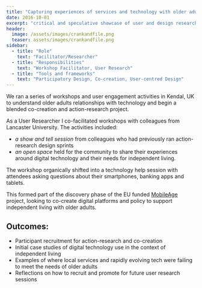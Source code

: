 ```yaml
---
title: "Capturing experiences of services and technology with older adults"
date: 2016-10-01
excerpt: "critical and speculative showcase of user and design research with gig economy couriers"
header:
  image: /assets/images/crankandfile.png
  teaser: assets/images/crankandfile.png
sidebar:
  - title: "Role"
    text: "Facilitator/Researcher"
  - title: "Responsibilities"
    text: "Workshop Facilitator, User Research"
  - title: "Tools and frameworks"
    text: "Participatory Design, Co-creation, User-centred Design" 
---   
```


We ran a series of workshops and user engagement activities in Kendal, UK to understand older adults relationships with technology and begin a blended co-creation and action-research project.

As a User Researcher I co-facilitated workshops with colleagues from Lancaster University. The activities included:
- *a show and tell session* from colleagues who had previously ran action-research design sprints
- *an open space* held for the community to share their experiences around digital technology and their needs for independent living. 

The workshop organically shifted into a technology help session with attendees asking questions about their smartphones, banking apps and tablets.

This formed part of the discovery phase of the EU funded [MobileAge](https://mobile-age.eu/) project, looking to co-create digital platforms and policy to support independent living with older adults.

## Outcomes:
- Participant recruitment for action-research and co-creation
- Initial case studies of digital technology use in the context of independent living
- Examples of where local services and rapidly evolving tech were failing to meet the needs of older adults
- Reflections on how to recruit and promote for future user research sessions




